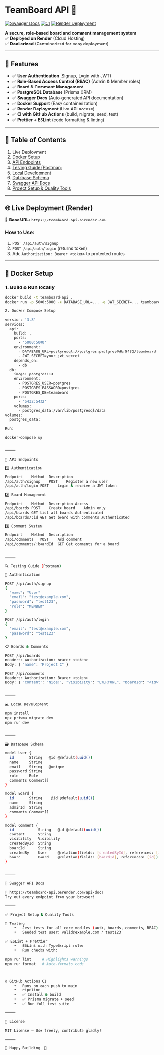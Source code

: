 # **TeamBoard API** 🚀

[![Swagger Docs](https://img.shields.io/badge/docs-openapi-blue?logo=swagger)](https://teamboard-api.onrender.com/api-docs)
[![CI](https://github.com/tyxgx/teamboard-api/actions/workflows/ci.yml/badge.svg)](https://github.com/tyxgx/teamboard-api/actions/workflows/ci.yml)
[![Render Deployment](https://img.shields.io/badge/render-live-success?logo=render&label=render)](https://teamboard-api.onrender.com)

**A secure, role-based board and comment management system**  
✅ **Deployed on Render** (Cloud Hosting)  
✅ **Dockerized** (Containerized for easy deployment)

---

## 🔹 Features

- ✅ **User Authentication** (Signup, Login with JWT)
- ✅ **Role-Based Access Control (RBAC)** (Admin & Member roles)
- ✅ **Board & Comment Management**
- ✅ **PostgreSQL Database** (Prisma ORM)
- ✅ **Swagger Docs** (Auto-generated API documentation)
- ✅ **Docker Support** (Easy containerization)
- ✅ **Render Deployment** (Live API access)
- ✅ **CI with GitHub Actions** (build, migrate, seed, test)
- ✅ **Prettier + ESLint** (code formatting & linting)

---

## **📌 Table of Contents**

1. [Live Deployment](#-live-deployment)
2. [Docker Setup](#-docker-setup)
3. [API Endpoints](#-api-endpoints)
4. [Testing Guide (Postman)](#-testing-guide-postman)
5. [Local Development](#-local-development)
6. [Database Schema](#-database-schema)
7. [Swagger API Docs](#-swagger-api-docs)
8. [Project Setup & Quality Tools](#-project-setup--quality-tools)

---

## **🌐 Live Deployment (Render)**

🔗 **Base URL:** `https://teamboard-api.onrender.com`

### How to Use:
1. `POST /api/auth/signup`
2. `POST /api/auth/login` (returns token)
3. Add `Authorization: Bearer <token>` to protected routes

---

## **🐳 Docker Setup**

### 1. Build & Run locally

```bash
docker build -t teamboard-api .
docker run -p 5000:5000 -e DATABASE_URL=... -e JWT_SECRET=... teamboard-api

2. Docker Compose Setup

version: '3.8'
services:
  api:
    build: .
    ports:
      - '5000:5000'
    environment:
      - DATABASE_URL=postgresql://postgres:postgres@db:5432/teamboard
      - JWT_SECRET=your_jwt_secret
    depends_on:
      - db
  db:
    image: postgres:13
    environment:
      - POSTGRES_USER=postgres
      - POSTGRES_PASSWORD=postgres
      - POSTGRES_DB=teamboard
    ports:
      - '5432:5432'
    volumes:
      - postgres_data:/var/lib/postgresql/data
volumes:
  postgres_data:

Run:

docker-compose up


⸻

🔗 API Endpoints

1️⃣ Authentication

Endpoint	Method	Description
/api/auth/signup	POST	Register a new user
/api/auth/login	POST	Login & receive a JWT token

2️⃣ Board Management

Endpoint	Method	Description	Access
/api/boards	POST	Create board	Admin only
/api/boards	GET	List all boards	Authenticated
/api/boards/:id	GET	Get board with comments	Authenticated

3️⃣ Comment System

Endpoint	Method	Description
/api/comments	POST	Add comment
/api/comments/:boardId	GET	Get comments for a board


⸻

🔍 Testing Guide (Postman)

🔐 Authentication

POST /api/auth/signup
{
  "name": "User",
  "email": "test@example.com",
  "password": "test123",
  "role": "MEMBER"
}

POST /api/auth/login
{
  "email": "test@example.com",
  "password": "test123"
}

📋 Boards & Comments

POST /api/boards
Headers: Authorization: Bearer <token>
Body: { "name": "Project X" }

POST /api/comments
Headers: Authorization: Bearer <token>
Body: { "content": "Nice!", "visibility": "EVERYONE", "boardId": "<id>" }


⸻

💻 Local Development

npm install
npx prisma migrate dev
npm run dev


⸻

🗃 Database Schema

model User {
  id       String   @id @default(uuid())
  name     String
  email    String   @unique
  password String
  role     Role
  comments Comment[]
}

model Board {
  id       String    @id @default(uuid())
  name     String
  adminId  String
  comments Comment[]
}

model Comment {
  id           String   @id @default(uuid())
  content      String
  visibility   Visibility
  createdById  String
  boardId      String
  createdBy    User     @relation(fields: [createdById], references: [id])
  board        Board    @relation(fields: [boardId], references: [id])
}


⸻

📖 Swagger API Docs

🔗 https://teamboard-api.onrender.com/api-docs
Try out every endpoint from your browser!

⸻

✅ Project Setup & Quality Tools

🧪 Testing
	•	Jest tests for all core modules (auth, boards, comments, RBAC)
	•	Seeded test user: valid@example.com / test123

✅ ESLint + Prettier
	•	ESLint with TypeScript rules
	•	Run checks with:

npm run lint     # Highlights warnings
npm run format   # Auto-formats code



⚙️ GitHub Actions CI
	•	Runs on each push to main
	•	Pipeline:
	•	✅ Install & build
	•	✅ Prisma migrate + seed
	•	✅ Run full test suite

⸻

📜 License

MIT License – Use freely, contribute gladly!

⸻

🚀 Happy Building! 🚀
